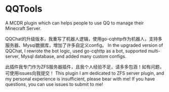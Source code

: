 # QQTools
A MCDR plugin which can helps people to use QQ to manage their Minecraft Server.

QQChat的升级版本，我重写了机器人逻辑，使用go-cqhttp作为机器人，支持多服务器、Mysql数据库，增加了许多自定义config。</b>
In the upgraded version of QQChat, I rewrote the bot logic, used go-cqhttp as a bot, supported multi-server, Mysql database, and added many custom configs.

此插件我专门作为ZFS服务器插件，且我个人经验不足，请多多包涵！如有问题，可使用issues向我提交！</b>
This plugin I am dedicated to ZFS server plugin, and my personal experience is insufficient, please bear with me! If you have questions, you can use issues to submit to me!
